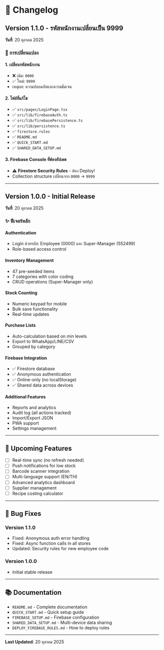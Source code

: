 # 📝 Changelog

## Version 1.1.0 - รหัสพนักงานเปลี่ยนเป็น 9999

**วันที่**: 20 ตุลาคม 2025

### 🔄 การเปลี่ยนแปลง

#### 1. เปลี่ยนรหัสพนักงาน
- ❌ เดิม: `0000`
- ✅ ใหม่: `9999`
- เหตุผล: ความปลอดภัยและความชัดเจน

#### 2. ไฟล์ที่แก้ไข
- ✅ `src/pages/LoginPage.tsx`
- ✅ `src/lib/firebaseAuth.ts`
- ✅ `src/lib/firebasePersistence.ts`
- ✅ `src/lib/persistence.ts`
- ✅ `firestore.rules`
- ✅ `README.md`
- ✅ `QUICK_START.md`
- ✅ `SHARED_DATA_SETUP.md`

#### 3. Firebase Console ที่ต้องอัปเดต
- ⚠️ **Firestore Security Rules** - ต้อง Deploy!
- Collection structure เปลี่ยนจาก `0000` → `9999`

---

## Version 1.0.0 - Initial Release

**วันที่**: 20 ตุลาคม 2025

### ✨ ฟีเจอร์หลัก

#### Authentication
- Login ด้วยรหัส: Employee (0000) และ Super-Manager (552499)
- Role-based access control

#### Inventory Management
- 47 pre-seeded items
- 7 categories with color coding
- CRUD operations (Super-Manager only)

#### Stock Counting
- Numeric keypad for mobile
- Bulk save functionality
- Real-time updates

#### Purchase Lists
- Auto-calculation based on min levels
- Export to WhatsApp/LINE/CSV
- Grouped by category

#### Firebase Integration
- ✅ Firestore database
- ✅ Anonymous authentication
- ✅ Online-only (no localStorage)
- ✅ Shared data across devices

#### Additional Features
- Reports and analytics
- Audit log (all actions tracked)
- Import/Export JSON
- PWA support
- Settings management

---

## 🔮 Upcoming Features

- [ ] Real-time sync (no refresh needed)
- [ ] Push notifications for low stock
- [ ] Barcode scanner integration
- [ ] Multi-language support (EN/TH)
- [ ] Advanced analytics dashboard
- [ ] Supplier management
- [ ] Recipe costing calculator

---

## 🐛 Bug Fixes

### Version 1.1.0
- Fixed: Anonymous auth error handling
- Fixed: Async function calls in all stores
- Updated: Security rules for new employee code

### Version 1.0.0
- Initial stable release

---

## 📚 Documentation

- `README.md` - Complete documentation
- `QUICK_START.md` - Quick setup guide
- `FIREBASE_SETUP.md` - Firebase configuration
- `SHARED_DATA_SETUP.md` - Multi-device data sharing
- `DEPLOY_FIREBASE_RULES.md` - How to deploy rules

---

**Last Updated**: 20 ตุลาคม 2025

